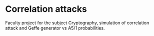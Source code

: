 # Correlation attacks

Faculty project for the subject Cryptography, simulation of correlation attack and Geffe generator vs A5/1 probabilities.
